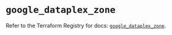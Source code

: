 # `google_dataplex_zone`

Refer to the Terraform Registry for docs: [`google_dataplex_zone`](https://registry.terraform.io/providers/hashicorp/google/6.37.0/docs/resources/dataplex_zone).
